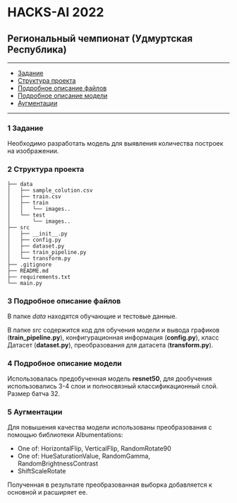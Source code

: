 # HACKS-AI 2022

## Региональный чемпионат (Удмуртская Республика)

***

* [Задание](#1-Задание)
* [Структура проекта](#2-Структура-проекта)
* [Подробное описание файлов](#3-Подробное-описание-файлов)
* [Подробное описание модели](#4-Подробное-описание-модели)
* [Аугментации](#5-Аугментации)

***

### 1 Задание

Необходимо разработать модель для выявления количества построек на изображении.

### 2 Структура проекта

```
├── data
│   ├── sample_colution.csv
│   ├── train.csv
│   ├── train
│   │   └── images..
│   └── test
│       └── images..
├── src
│   ├── __init__.py
│   ├── config.py
│   ├── dataset.py
│   ├── train_pipeline.py
│   └── transform.py
├── .gitignore
├── README.md
├── requirements.txt
└── main.py
``` 

### 3 Подробное описание файлов

В папке *data* находятся обучающие и тестовые данные.

В папке *src* содержится код для обучения модели и вывода графиков (**train_pipeline.py**),
конфигурационная информация (**config.py**), класс Датасет (**dataset.py**), преобразования для
датасета (**transform.py**).

### 4 Подробное описание модели

Использовалась предобученная модель **resnet50**, для дообучения использовались 3-4 слои и полносвязный
классификационный слой. Размер батча 32.

### 5 Аугментации

Для повышения качества модели использованы преобразования с помощью библиотеки Albumentations:

- One of: HorizontalFlip, VerticalFlip, RandomRotate90
- One of: HueSaturationValue, RandomGamma, RandomBrightnessContrast
- ShiftScaleRotate

Полученная в результате преобразованная выборка добавляется к основной и расширяет ее.